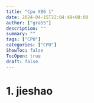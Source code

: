 ```yaml
---
title: "Cpu X86 1"
date: 2024-04-15T22:04:48+08:00
author: ["gra55"]
description: ""
summary: ""
tags: ["CPU"]
categories: ["CPU"]
ShowToc: false
TocOpen: true
draft: false
---
```


# 1. jieshao